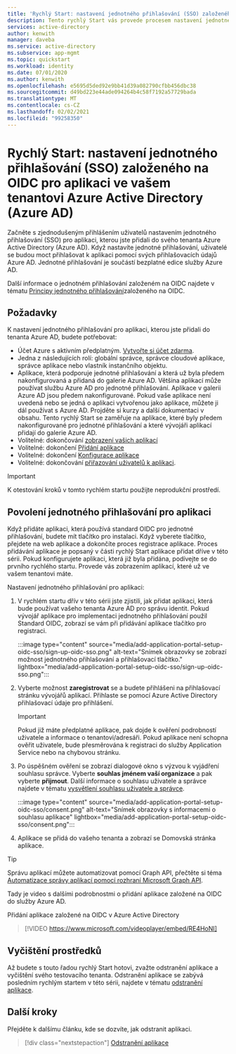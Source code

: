 ```yaml
---
title: 'Rychlý Start: nastavení jednotného přihlašování (SSO) založeného na OIDC pro aplikaci ve vašem tenantovi Azure Active Directory (Azure AD)'
description: Tento rychlý Start vás provede procesem nastavení jednotného přihlašování (SSO) založeného na OIDC pro aplikaci ve vašem tenantovi Azure Active Directory (Azure AD).
services: active-directory
author: kenwith
manager: daveba
ms.service: active-directory
ms.subservice: app-mgmt
ms.topic: quickstart
ms.workload: identity
ms.date: 07/01/2020
ms.author: kenwith
ms.openlocfilehash: e5695d5ded92e9bb41d39a082790cfbb456dbc38
ms.sourcegitcommit: d49bd223e44ade094264b4c58f7192a57729bada
ms.translationtype: MT
ms.contentlocale: cs-CZ
ms.lasthandoff: 02/02/2021
ms.locfileid: "99258350"
---
```

# <a name="quickstart-set-up-oidc-based-single-sign-on-sso-for-an-application-in-your-azure-active-directory-azure-ad-tenant"></a>Rychlý Start: nastavení jednotného přihlašování (SSO) založeného na OIDC pro aplikaci ve vašem tenantovi Azure Active Directory (Azure AD)

Začněte s zjednodušeným přihlášením uživatelů nastavením jednotného přihlašování (SSO) pro aplikaci, kterou jste přidali do svého tenanta Azure Active Directory (Azure AD). Když nastavíte jednotné přihlašování, uživatelé se budou moct přihlašovat k aplikaci pomocí svých přihlašovacích údajů Azure AD. Jednotné přihlašování je součástí bezplatné edice služby Azure AD.

Další informace o jednotném přihlašování založeném na OIDC najdete v tématu [Principy jednotného přihlašování](configure-oidc-single-sign-on.md)založeného na OIDC.

## <a name="prerequisites"></a>Požadavky

K nastavení jednotného přihlašování pro aplikaci, kterou jste přidali do tenanta Azure AD, budete potřebovat:

- Účet Azure s aktivním předplatným. [Vytvořte si účet zdarma](https://azure.microsoft.com/free/?WT.mc_id=A261C142F).
- Jedna z následujících rolí: globální správce, správce cloudové aplikace, správce aplikace nebo vlastník instančního objektu.
- Aplikace, která podporuje jednotné přihlašování a která už byla předem nakonfigurovaná a přidaná do galerie Azure AD. Většina aplikací může používat službu Azure AD pro jednotné přihlašování. Aplikace v galerii Azure AD jsou předem nakonfigurované. Pokud vaše aplikace není uvedená nebo se jedná o aplikaci vytvořenou jako aplikace, můžete ji dál používat s Azure AD. Projděte si kurzy a další dokumentaci v obsahu. Tento rychlý Start se zaměřuje na aplikace, které byly předem nakonfigurované pro jednotné přihlašování a které vývojáři aplikací přidají do galerie Azure AD.
- Volitelné: dokončování [zobrazení vašich aplikací](view-applications-portal.md)
- Volitelné: dokončení [Přidání aplikace](add-application-portal.md)
- Volitelné: dokončení [Konfigurace aplikace](add-application-portal-configure.md)
- Volitelné: dokončování [přiřazování uživatelů k aplikaci](add-application-portal-assign-users.md).

>[!IMPORTANT]
>K otestování kroků v tomto rychlém startu použijte neprodukční prostředí.

## <a name="enable-single-sign-on-for-an-app"></a>Povolení jednotného přihlašování pro aplikaci

Když přidáte aplikaci, která používá standard OIDC pro jednotné přihlašování, budete mít tlačítko pro instalaci. Když vyberete tlačítko, přejdete na web aplikace a dokončíte proces registrace aplikace. Proces přidávání aplikace je popsaný v části rychlý Start aplikace přidat dříve v této sérii. Pokud konfigurujete aplikaci, která již byla přidána, podívejte se do prvního rychlého startu. Provede vás zobrazením aplikací, které už ve vašem tenantovi máte. 

Nastavení jednotného přihlašování pro aplikaci:

1. V rychlém startu dřív v této sérii jste zjistili, jak přidat aplikaci, která bude používat vašeho tenanta Azure AD pro správu identit. Pokud vývojář aplikace pro implementaci jednotného přihlašování použil Standard OIDC, zobrazí se vám při přidávání aplikace tlačítko pro registraci. 

    :::image type="content" source="media/add-application-portal-setup-oidc-sso/sign-up-oidc-sso.png" alt-text="Snímek obrazovky se zobrazí možnost jednotného přihlašování a přihlašovací tlačítko." lightbox="media/add-application-portal-setup-oidc-sso/sign-up-oidc-sso.png":::


2. Vyberte možnost **zaregistrovat** se a budete přihlášeni na přihlašovací stránku vývojářů aplikací. Přihlaste se pomocí Azure Active Directory přihlašovací údaje pro přihlášení. 

   > [!IMPORTANT]
    > Pokud již máte předplatné aplikace, pak dojde k ověření podrobností uživatele a informace o tenantovi/adresáři. Pokud aplikace není schopna ověřit uživatele, bude přesměrována k registraci do služby Application Service nebo na chybovou stránku.

3. Po úspěšném ověření se zobrazí dialogové okno s výzvou k vyjádření souhlasu správce. Vyberte **souhlas jménem vaší organizace** a pak vyberte **přijmout**. Další informace o souhlasu uživatele a správce najdete v tématu [vysvětlení souhlasu uživatele a správce](../develop/howto-convert-app-to-be-multi-tenant.md#understand-user-and-admin-consent).

    :::image type="content" source="media/add-application-portal-setup-oidc-sso/consent.png" alt-text="Snímek obrazovky s informacemi o souhlasu aplikace" lightbox="media/add-application-portal-setup-oidc-sso/consent.png":::

4. Aplikace se přidá do vašeho tenanta a zobrazí se Domovská stránka aplikace.


> [!TIP]
> Správu aplikací můžete automatizovat pomocí Graph API, přečtěte si téma [Automatizace správy aplikací pomocí rozhraní Microsoft Graph API](/graph/application-saml-sso-configure-api).

Tady je video s dalšími podrobnostmi o přidání aplikace založené na OIDC do služby Azure AD.

Přidání aplikace založené na OIDC v Azure Active Directory

> [!VIDEO https://www.microsoft.com/videoplayer/embed/RE4HoNI]

## <a name="clean-up-resources"></a>Vyčištění prostředků

Až budete s touto řadou rychlý Start hotovi, zvažte odstranění aplikace a vyčištění svého testovacího tenanta. Odstranění aplikace se zabývá posledním rychlým startem v této sérii, najdete v tématu [odstranění aplikace](delete-application-portal.md).

## <a name="next-steps"></a>Další kroky

Přejděte k dalšímu článku, kde se dozvíte, jak odstranit aplikaci.
> [!div class="nextstepaction"]
> [Odstranění aplikace](delete-application-portal.md)
